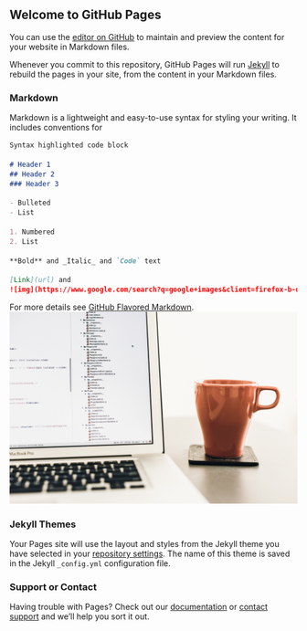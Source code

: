 ## Welcome to GitHub Pages

You can use the [editor on GitHub](https://github.com/anubhav221/virtual-paint/edit/gh-pages/index.md) to maintain and preview the content for your website in Markdown files.

Whenever you commit to this repository, GitHub Pages will run [Jekyll](https://jekyllrb.com/) to rebuild the pages in your site, from the content in your Markdown files.

### Markdown

Markdown is a lightweight and easy-to-use syntax for styling your writing. It includes conventions for

```markdown
Syntax highlighted code block

# Header 1
## Header 2
### Header 3

- Bulleted
- List

1. Numbered
2. List

**Bold** and _Italic_ and `Code` text

[Link](url) and 
![img](https://www.google.com/search?q=google+images&client=firefox-b-d&source=lnms&tbm=isch&sa=X&ved=2ahUKEwjmwrPznebuAhVHdCsKHc2-DwwQ_AUoAXoECBAQAw&biw=1536&bih=750#imgrc=BIK0F0M8nYFvKM&imgdii=SzNMCnVnnCXveM)
```

For more details see [GitHub Flavored Markdown](https://guides.github.com/features/mastering-markdown/).
![img](artem-sapegin-ZMraoOybTLQ-unsplash.jpg)

### Jekyll Themes

Your Pages site will use the layout and styles from the Jekyll theme you have selected in your [repository settings](https://github.com/anubhav221/virtual-paint/settings). The name of this theme is saved in the Jekyll `_config.yml` configuration file.

### Support or Contact

Having trouble with Pages? Check out our [documentation](https://docs.github.com/categories/github-pages-basics/) or [contact support](https://support.github.com/contact) and we’ll help you sort it out.

